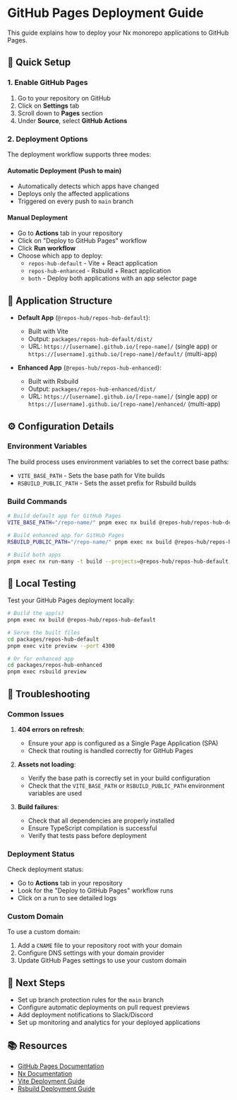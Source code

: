 # GitHub Pages Deployment Guide

This guide explains how to deploy your Nx monorepo applications to GitHub Pages.

## 🚀 Quick Setup

### 1. Enable GitHub Pages

1. Go to your repository on GitHub
2. Click on **Settings** tab
3. Scroll down to **Pages** section
4. Under **Source**, select **GitHub Actions**

### 2. Deployment Options

The deployment workflow supports three modes:

#### Automatic Deployment (Push to main)
- Automatically detects which apps have changed
- Deploys only the affected applications
- Triggered on every push to `main` branch

#### Manual Deployment
- Go to **Actions** tab in your repository
- Click on "Deploy to GitHub Pages" workflow
- Click **Run workflow**
- Choose which app to deploy:
  - `repos-hub-default` - Vite + React application
  - `repos-hub-enhanced` - Rsbuild + React application  
  - `both` - Deploy both applications with an app selector page

## 📁 Application Structure

- **Default App** (`@repos-hub/repos-hub-default`):
  - Built with Vite
  - Output: `packages/repos-hub-default/dist/`
  - URL: `https://[username].github.io/[repo-name]/` (single app) or `https://[username].github.io/[repo-name]/default/` (multi-app)

- **Enhanced App** (`@repos-hub/repos-hub-enhanced`):
  - Built with Rsbuild
  - Output: `packages/repos-hub-enhanced/dist/`
  - URL: `https://[username].github.io/[repo-name]/` (single app) or `https://[username].github.io/[repo-name]/enhanced/` (multi-app)

## ⚙️ Configuration Details

### Environment Variables

The build process uses environment variables to set the correct base paths:

- `VITE_BASE_PATH` - Sets the base path for Vite builds
- `RSBUILD_PUBLIC_PATH` - Sets the asset prefix for Rsbuild builds

### Build Commands

```bash
# Build default app for GitHub Pages
VITE_BASE_PATH="/repo-name/" pnpm exec nx build @repos-hub/repos-hub-default

# Build enhanced app for GitHub Pages  
RSBUILD_PUBLIC_PATH="/repo-name/" pnpm exec nx build @repos-hub/repos-hub-enhanced

# Build both apps
pnpm exec nx run-many -t build --projects=@repos-hub/repos-hub-default,@repos-hub/repos-hub-enhanced
```

## 🔧 Local Testing

Test your GitHub Pages deployment locally:

```bash
# Build the app(s)
pnpm exec nx build @repos-hub/repos-hub-default

# Serve the built files
cd packages/repos-hub-default
pnpm exec vite preview --port 4300

# Or for enhanced app
cd packages/repos-hub-enhanced  
pnpm exec rsbuild preview
```

## 📝 Troubleshooting

### Common Issues

1. **404 errors on refresh**: 
   - Ensure your app is configured as a Single Page Application (SPA)
   - Check that routing is handled correctly for GitHub Pages

2. **Assets not loading**:
   - Verify the base path is correctly set in your build configuration
   - Check that the `VITE_BASE_PATH` or `RSBUILD_PUBLIC_PATH` environment variables are used

3. **Build failures**:
   - Check that all dependencies are properly installed
   - Ensure TypeScript compilation is successful
   - Verify that tests pass before deployment

### Deployment Status

Check deployment status:
- Go to **Actions** tab in your repository
- Look for the "Deploy to GitHub Pages" workflow runs
- Click on a run to see detailed logs

### Custom Domain

To use a custom domain:
1. Add a `CNAME` file to your repository root with your domain
2. Configure DNS settings with your domain provider
3. Update GitHub Pages settings to use your custom domain

## 🎯 Next Steps

- Set up branch protection rules for the `main` branch
- Configure automatic deployments on pull request previews
- Add deployment notifications to Slack/Discord
- Set up monitoring and analytics for your deployed applications

## 📚 Resources

- [GitHub Pages Documentation](https://docs.github.com/en/pages)
- [Nx Documentation](https://nx.dev/)
- [Vite Deployment Guide](https://vitejs.dev/guide/static-deploy.html#github-pages)
- [Rsbuild Deployment Guide](https://rsbuild.dev/guide/basic/deploy)
